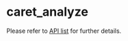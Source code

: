 # caret_analyze

Please refer to [API list](https://tier4.github.io/CARET_analyze/) for further details.
